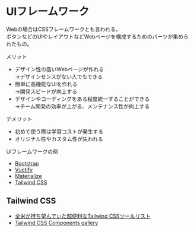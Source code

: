 # UIフレームワーク
Webの場合はCSSフレームワークとも言われる。  
ボタンなどのUIやレイアウトなどWebページを構成するためのパーツが集められたもの。

メリット
- デザイン性の高いWebページが作れる  
  →デザインセンスがない人でもできる
- 簡単に高機能なUIを作れる  
  →開発スピードが向上する
- デザインやコーディングをある程度統一することができる  
  →チーム開発の効率が上がる、メンテナンス性が向上する

デメリット
- 初めて使う際は学習コストが発生する
- オリジナル性やカスタム性が失われる

UIフレームワークの例
- [Bootstrap](https://getbootstrap.jp/)
- [Vuetify](https://vuetifyjs.com/)
- [Materialize](https://materializecss.com/)
- [Tailwind CSS](https://tailwindcss.com/)

## Tailwind CSS

- [全米が待ち望んでいた超便利なTailwind CSSツールリスト](https://zenn.dev/taishi/articles/da33057d2c317d5068c1)
- [Tailwind CSS Components gallery](https://tailwindcomponents.com/components)
